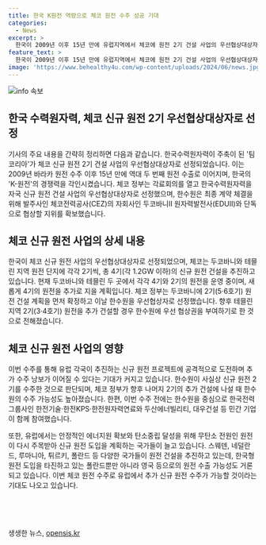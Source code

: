 ```yaml
---
title: 한국 K원전 역량으로 체코 원전 수주 성공 기대
categories:
  - News
excerpt: >
  한국이 2009년 이후 15년 만에 유럽지역에서 체코에 원전 2기 건설 사업의 우선협상대상자로 선정되어 24조원대의 거액 수주를 이뤘다. 이는 15년 만에 역대 두 번째 원전 수출이며, 유럽에서의 K원전 경쟁력을 입증했다는 평가다. 이로 인해 유럽 각국의 신규 원전 프로젝트에 대한 추가 수주 기대가 높아지고, 한수원의 체코 건설 사업비는 약 24조원으로 예상된다. 한국의 원전 기술과 건설 능력이 인정받아 유럽에서의 추가 수주 가능성도 높아졌으며, 유럽에서의 원전 부흥과 관련된 다양한 국가들의 계획과 함께 한국의 원전산업 경쟁력이 재확인됐다.
feature_text: >
  한국이 2009년 이후 15년 만에 유럽지역에서 체코에 원전 2기 건설 사업의 우선협상대상자로 선정되어 24조원대의 거액 수주를 이뤘다. 이는 15년 만에 역대 두 번째 원전 수출이며, 유럽에서의 K원전 경쟁력을 입증했다는 평가다. 이로 인해 유럽 각국의 신규 원전 프로젝트에 대한 추가 수주 기대가 높아지고, 한수원의 체코 건설 사업비는 약 24조원으로 예상된다. 한국의 원전 기술과 건설 능력이 인정받아 유럽에서의 추가 수주 가능성도 높아졌으며, 유럽에서의 원전 부흥과 관련된 다양한 국가들의 계획과 함께 한국의 원전산업 경쟁력이 재확인됐다.
image: 'https://www.behealthy4u.com/wp-content/uploads/2024/06/news.jpg'
---
```


<p><img src="https://www.behealthy4u.com/wp-content/uploads/2024/06/news.jpg" alt="info 속보" /></p>

<h2 data-ke-size="size26">한국 수력원자력, 체코 신규 원전 2기 우선협상대상자로 선정</h2>

<p>기사의 주요 내용을 간략히 정리하면 다음과 같습니다.
한국수력원자력이 주축이 된 '팀코리아'가 체코 신규 원전 2기 건설 사업의 우선협상대상자로 선정되었습니다. 이는 2009년 바라카 원전 수주 이후 15년 만에 역대 두 번째 원전 수출로 이어지며, 한국의 'K-원전'의 경쟁력을 각인시켰습니다. 체코 정부는 각료회의를 열고 한국수력원자력을 자국 신규 원전 건설 사업의 우선협상대상자로 선정했으며, 한수원은 최종 계약 체결을 위해 발주사인 체코전력공사(CEZ)의 자회사인 두코바니Ⅱ 원자력발전사(EDUⅡ)와 단독으로 협상할 지위를 확보했습니다.</p>

<h2 data-ke-size="size26">체코 신규 원전 사업의 상세 내용</h2>

<p>한국이 체코 신규 원전 사업의 우선협상대상자로 선정되었으며, 체코는 두코바니와 테믈린 지역 원전 단지에 각각 2기씩, 총 4기(각 1.2GW 이하)의 신규 원전 건설을 추진하고 있습니다. 현재 두코바니와 테믈린 두 곳에서 각각 4기와 2기의 원전을 운영 중이며, 새롭게 4기의 원전을 추가로 지을 계획입니다. 체코 정부는 두코바니에 2기(5·6호기) 원전 건설 계획을 먼저 확정하고 이날 한수원을 우선협상자로 선정했습니다. 향후 테믈린 지역 2기(3·4호기) 원전을 추가 건설할 경우 한수원에 우선 협상권을 부여하기로 한 것으로 전해졌습니다.</p>

<h2 data-ke-size="size26">체코 신규 원전 사업의 영향</h2>

<p>이번 수주를 통해 유럽 각국이 추진하는 신규 원전 프로젝트에 공격적으로 도전하며 추가 수주 낭보가 이어질 수 있다는 기대가 커지고 있습니다. 한수원이 사실상 신규 원전 2기를 수주한 것으로 판단되며, 체코 정부가 향후 나머지 2기의 추가 건설에 나설 때 한수원의 수주 가능성도 높아졌습니다. 한편, 이번 수주 전에는 한수원을 중심으로 한국전력 그룹사인 한전기술·한전KPS·한전원자력연료와 두산에너빌리티, 대우건설 등 민간 기업이 함께 참여했습니다.</p>

<p>또한, 유럽에서는 안정적인 에너지원 확보와 탄소중립 달성을 위해 무탄소 전원인 원전이 다시 주목받아 신규 원전 도입을 계획하는 국가들이 늘고 있습니다. 스웨덴, 네덜란드, 루마니아, 튀르키, 폴란드 등 다양한 국가들이 원전 건설을 추진하고 있는데, 한국형 원전 도입을 타진하고 있는 폴란드뿐만 아니라 영국 등으로의 원전 수출 가능성도 거론되고 있습니다. 이번 체코 원전 수주로 유럽에서 추가 신규 원전 수주가 가능할 것이라는 기대도 나오고 있습니다.</p>

<p data-ke-size="size16">&nbsp;</p>

<p data-ke-size="size16">&nbsp;</p>
생생한 뉴스, <a href="https://opensis.kr" rel="dofollow">opensis.kr</a>


